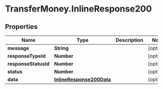 # TransferMoney.InlineResponse200

## Properties
Name | Type | Description | Notes
------------ | ------------- | ------------- | -------------
**message** | **String** |  | [optional] 
**responseTypeId** | **Number** |  | [optional] 
**responseStatusId** | **Number** |  | [optional] 
**status** | **Number** |  | [optional] 
**data** | [**InlineResponse200Data**](InlineResponse200Data.md) |  | [optional] 



